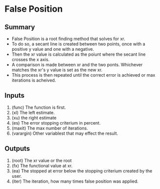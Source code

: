 
# False Position

## Summary
- False Position is a root finding method that solves for xr.
- To do so, a secant line is created between two points, once with a positive y value and one with a negative.
- Then the xr value is calculated as the poiunt where the secant line crosses the x axis. 
- A comparison is made between xr and the two ponts. Whichever matches the xr's y value is set as the new xr.
- This process is then repeated until the correct error is achieved or max iterations is acheived. 
## Inputs
1. (func) The function is first.
2. (xl) The left estimate.
3. (xu) the right estimate
4. (es) The error stopping criterium in percent.
5. (maxit) The max number of iterations.
6. (varargin) Other variablest that may effect the result.
## Outputs
1. (root) The xr value or the root
2. (fx) The functional value at xr.
3. (ea) The stopped at error below the stopping criterium created by the user.
4. (iter) The iteration, how many times false position was applied.




